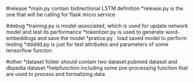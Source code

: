 #release
*main.py contain bidirectional LSTM definition
*release.py is the one that will be calling for flask micro service

#debug
*training.py is model-associated, which is used for update network model and test its performance
*tokenlizer.py is used to generate word-embeddings and save the model
*pratice.py : load saved model to perform testing
*ddddd.py is just for test attributes and parameters of some tensorflow functon

#other 
*dataset folder should contain two dataset:pubmed dataset and dbpedia dataset
*helpfunction including some pre-processing function that are used to process and formalizing data